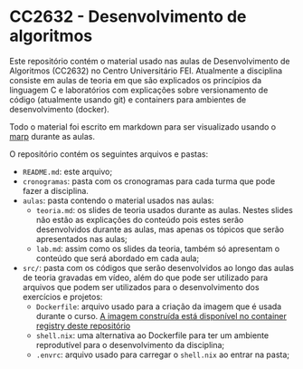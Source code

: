 # CC2632 - Desenvolvimento de algoritmos

Este repositório contém o material usado nas aulas de Desenvolvimento de Algoritmos (CC2632) no Centro Universitário FEI. Atualmente a disciplina consiste em aulas de teoria em que são explicados os princípios da linguagem C e laboratórios com explicações sobre versionamento de código (atualmente usando git) e containers para ambientes de desenvolvimento (docker).

Todo o material foi escrito em markdown para ser visualizado usando o [marp](https://marp.app/) durante as aulas.

O repositório contém os seguintes arquivos e pastas:
- `README.md`: este arquivo;
- `cronogramas`: pasta com os cronogramas para cada turma que pode fazer a disciplina.
- `aulas`: pasta contendo o material usados nas aulas:
    - `teoria.md`: os slides de teoria usados durante as aulas. Nestes slides não estão as explicações do conteúdo pois estes serão desenvolvidos durante as aulas, mas apenas os tópicos que serão apresentados nas aulas;
    - `lab.md`: assim como os slides da teoria, também só apresentam o conteúdo que será abordado em cada aula;
- `src/`: pasta com os códigos que serão desenvolvidos ao longo das aulas de teoria gravadas em vídeo, além do que pode ser utilizado para arquivos que podem ser utilizados para o desenvolvimento dos exercícios e projetos:
    - `Dockerfile`: arquivo usado para a criação da imagem que é usada durante o curso. [A imagem construída está disponível no container registry deste repositório](https://gitlab.com/laferreira/fei/cc2632/container_registry)
    - `shell.nix`: uma alternativa ao Dockerfile para ter um ambiente reprodutível para o desenvolvimento da disciplina;
    - `.envrc`: arquivo usado para carregar o `shell.nix` ao entrar na pasta;

